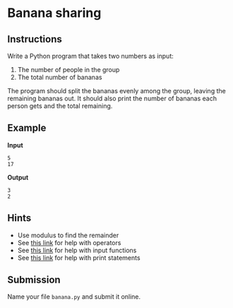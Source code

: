 # Banana sharing

## Instructions
Write a Python program that takes two numbers as input:

1. The number of people in the group
2. The total number of bananas

The program should split the bananas evenly among the group, leaving the remaining bananas out. It should also print the number of bananas each person gets and the total remaining.

## Example
**Input**
```
5
17
```

**Output**
```
3
2
```

## Hints
* Use modulus to find the remainder
* See [this link](https://www.w3schools.com/python/python_operators.asp) for help with operators
* See [this link](https://www.w3schools.com/python/ref_func_input.asp) for help with input functions
* See [this link](https://www.w3schools.com/python/ref_func_print.asp) for help with print statements

## Submission
Name your file `banana.py` and submit it online.
